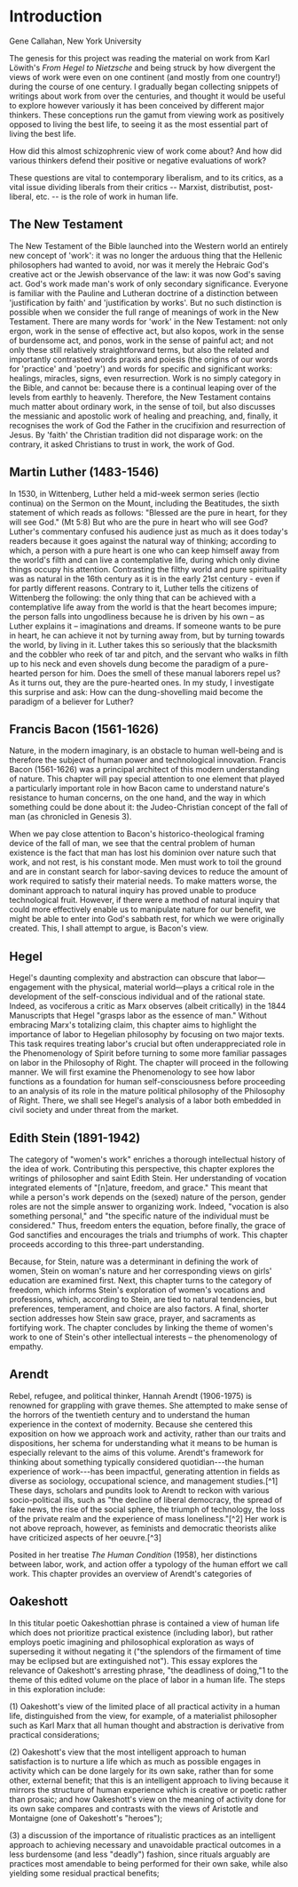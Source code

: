 # Introduction

Gene Callahan, New York University

The genesis for this project was reading the material on work 
from Karl Löwith's *From Hegel to Nietzsche*
and being struck by how divergent the
views of work were even on one continent (and mostly from one country!)
during the course of one century.  I gradually began
collecting snippets of writings about work from over the centuries, and thought
it would be useful to explore however variously it has been conceived by
different major thinkers. These conceptions run the gamut from viewing work as
positively opposed to living the best life, to seeing it as the most essential
part of living the best life.

How did this almost schizophrenic view of work come about? And how did various
thinkers defend their positive or negative evaluations of work?

These questions are vital to contemporary liberalism, and to its critics, as a
vital issue dividing liberals from their critics -- Marxist, distributist,
post-liberal, etc. -- is the role of work in human life.


## The New Testament

The New Testament of the Bible launched into the Western world an entirely new concept of 'work': it was no longer the
arduous thing that the Hellenic philosophers had wanted to avoid, nor was it merely the Hebraic God's creative act or
the Jewish observance of the law: it was now God's saving act. God's work made man's work of only secondary
significance. Everyone is familiar with the Pauline and Lutheran doctrine of a distinction between 'justification by
faith' and 'justification by works'. But no such distinction is possible when we consider the full range of meanings of
work in the New Testament. There are many words for 'work' in the New Testament: not only ergon, work in the sense of
effective act, but also kopos, work in the sense of burdensome act, and ponos, work in the sense of painful act; and not
only these still relatively straightforward terms, but also the related and importantly contrasted words praxis and
poiesis (the origins of our words for 'practice' and 'poetry') and words for specific and significant works: healings,
miracles, signs, even resurrection. Work is no simply category in the Bible, and cannot be: because there is a continual
leaping over of the levels from earthly to heavenly. Therefore, the New Testament contains much matter about ordinary
work, in the sense of toil, but also discusses the messianic and apostolic work of healing and preaching, and, finally,
it recognises the work of God the Father in the crucifixion and resurrection of Jesus. By 'faith' the Christian
tradition did not disparage work: on the contrary, it asked Christians to trust in work, the work of God.


## Martin Luther (1483-1546)

In 1530, in Wittenberg, Luther held a mid-week sermon series (lectio continua) on the Sermon on the Mount,  including
the Beatitudes, the sixth statement of which reads as follows: "Blessed are the pure in heart, for they will see God."
(Mt 5:8) But who are the pure in heart who will see God? Luther's commentary confused his audience just as much as it
does today's readers because it goes against the natural way of thinking; according to which, a person with a pure heart
is one who can keep himself away from the world's filth and can live a contemplative life, during which only divine
things occupy his attention. Contrasting the filthy world and pure spirituality was as natural in the 16th century as it
is in the early 21st century - even if for partly different reasons. Contrary to it, Luther tells the citizens of
Wittenberg the following: the only thing that can be achieved with a contemplative life away from the world is that the
heart becomes impure; the person falls into ungodliness because he is driven by his own – as Luther explains it –
imaginations and dreams. If someone wants to be pure in heart, he can achieve it not by turning away from, but by
turning towards the world, by living in it. Luther takes this so seriously that the blacksmith and the cobbler who reek
of tar and pitch, and the servant who walks in filth up to his neck and even shovels dung become the paradigm of a
pure-hearted person for him. Does the smell of these manual laborers repel us? As it turns out, they are the
pure-hearted ones.  In my study, I investigate this surprise and ask: How can the dung-shovelling maid become the
paradigm of a believer for Luther?

## Francis Bacon (1561-1626)

Nature, in the modern imaginary, is an obstacle to human well-being and is therefore the subject of human power and
technological innovation. Francis Bacon (1561-1626) was a principal architect of this modern understanding of nature.
This chapter will pay special attention to one element that played a particularly important role in how Bacon came to
understand nature's resistance to human concerns, on the one hand, and the way in which something could be done about
it: the Judeo-Christian concept of the fall of man (as chronicled in Genesis 3).

When we pay close attention to Bacon's historico-theological framing device of the fall of man, we see that the central
problem of human existence is the fact that man has lost his dominion over nature such that work, and not rest, is his
constant mode. Men must work to toil the ground and are in constant search for labor-saving devices to reduce the amount
of work required to satisfy their material needs. To make matters worse, the dominant approach to natural inquiry has
proved unable to produce technological fruit. However, if there were a method of natural inquiry that could more
effectively enable us to manipulate nature for our benefit, we might be able to enter into God's sabbath rest, for which
we were originally created. This, I shall attempt to argue, is Bacon's view.



## Hegel

Hegel's daunting complexity and abstraction can obscure that labor—engagement with the physical, material world—plays a
critical role in the development of the self-conscious individual and of the rational state. Indeed, as vociferous a
critic as Marx observes (albeit critically) in the 1844 Manuscripts that Hegel "grasps labor as the essence of man."
Without embracing Marx's totalizing claim, this chapter aims to highlight the importance of labor to Hegelian philosophy
by focusing on two major texts. This task requires treating labor's crucial but often underappreciated role in the
Phenomenology of Spirit before turning to some more familiar passages on labor in the Philosophy of Right.  The chapter
will proceed in the following manner. We will first examine the Phenomenology to see how labor functions as a foundation
for human self-consciousness before proceeding to an analysis of its role in the mature political philosophy of the
Philosophy of Right. There, we shall see Hegel's analysis of a labor both embedded in civil society and under threat
from the market.

## Edith Stein (1891-1942)

The category of "women's work" enriches a thorough intellectual history of the idea of work. Contributing this
perspective, this chapter explores the writings of philosopher and saint Edith Stein. Her understanding of vocation
integrated elements of "[n]ature, freedom, and grace."  This meant that while a person's work depends on the (sexed)
nature of the person, gender roles are not the simple answer to organizing work. Indeed, "vocation is also something
personal," and "the specific nature of the individual must be considered."  Thus, freedom enters the equation, before
finally, the grace of God sanctifies and encourages the trials and triumphs of work. This chapter proceeds according to
this three-part understanding. 

Because, for Stein, nature was a determinant in defining the work of women, Stein on woman's nature and her
corresponding views on girls' education are examined first. Next, this chapter turns to the category of freedom, which
informs Stein's exploration of women's vocations and professions, which, according to Stein, are tied to natural
tendencies, but preferences, temperament, and choice are also factors. A final, shorter section addresses how Stein saw
grace, prayer, and sacraments as fortifying work. The chapter concludes by linking the theme of women's work to one of
Stein's other intellectual interests – the phenomenology of empathy. 


## Arendt

Rebel, refugee, and political thinker, Hannah Arendt (1906-1975) is
renowned for grappling with grave themes. She attempted to make sense of
the horrors of the twentieth century and to understand the human
experience in the context of modernity. Because she centered this
exposition on how we approach work and activity, rather than our traits
and dispositions, her schema for understanding what it means to be human
is especially relevant to the aims of this volume. Arendt's framework
for thinking about something typically considered quotidian---the human
experience of work---has been impactful, generating attention in fields
as diverse as sociology, occupational science, and management
studies.[^1] These days, scholars and pundits look to Arendt to reckon
with various socio-political ills, such as "the decline of liberal
democracy, the spread of fake news, the rise of the social sphere, the
triumph of technology, the loss of the private realm and the experience
of mass loneliness."[^2] Her work is not above reproach, however, as
feminists and democratic theorists alike have criticized aspects of her
oeuvre.[^3]

Posited in her treatise *The Human Condition* (1958), her distinctions
between labor, work, and action offer a typology of the human effort we
call work. This chapter provides an overview of Arendt's categories of


## Oakeshott

In this titular poetic Oakeshottian phrase is contained a view of human life which does not prioritize practical
existence (including labor), but rather employs poetic imagining and philosophical exploration as ways of superseding it
without negating it ("the splendors of the firmament of time may be eclipsed but are extinguished not"). This essay
explores the relevance of Oakeshott's arresting phrase, "the deadliness of doing,"1 to the theme of this edited volume
on the place of labor in a human life. The steps in this exploration include:

(1) Oakeshott's view of the limited place of all practical activity in a human life, distinguished from the view, for
example, of a materialist philosopher such as Karl Marx that all human thought and abstraction is derivative from
practical considerations;

(2) Oakeshott's view that the most intelligent approach to human satisfaction is to nurture a life which as much as
possible engages in activity which can be done largely for its own sake, rather than for some other, external benefit;
that this is an intelligent approach to living because it mirrors the structure of human experience which is creative or
poetic rather than prosaic; and how Oakeshott's view on the meaning of activity done for its own sake compares and
contrasts with the views of Aristotle and Montaigne (one of Oakeshott's "heroes");

(3) a discussion of the importance of ritualistic practices as an intelligent approach to achieving necessary and
unavoidable practical outcomes in a less burdensome (and less "deadly") fashion, since rituals arguably are practices
most amendable to being performed for their own sake, while also yielding some residual practical benefits; 

